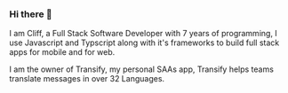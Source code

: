 ### Hi there 👋

I am Cliff, a Full Stack Software Developer with 7 years of programming, I use Javascript and Typscript along with it's frameworks to build full stack apps for mobile and for web.

I am the owner of Transify, my personal SAAs app, Transify helps teams translate messages in over 32  Languages.
